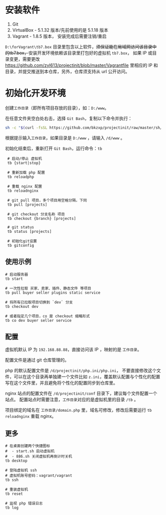 # 安装软件

 1. Git
 2. VirtualBox - 5.1.32 版本/先前使用的是 5.1.18 版本
 3. Vagrant - 1.8.5 版本， 安装完成后需要注销/重启
 
`D:\forVagrant\tb7.box` 目录里包含以上软件，~~须保证能在局域网访问该目录中的tb7.box，~~安装开发环境依赖该目录里打包好的虚拟机 `tb7.box`， 如果 IP 或目录变更，需要更改
https://github.com/zyl613/projectinit/blob/master/Vagrantfile 
里相应的 IP 和目录，并提交推送到本仓库，另外，仓库须支持从 url 公开访问。

# 初始化开发环境

创建`工作目录`（即所有项目存放的目录），如：`D:/www`。

在任意文件夹空白处右击，选择 `Git Bash`，复制以下命令并执行：

```sh
sh -c "$(curl -fsSL https://github.com/bkzxp/projectinit/raw/master/sh/init.sh)"
```

根据提示输入`工作目录`，如果目录是 `D:/www` ，请输入 `/d/www` 。

初始化结束后，重新打开 `Git Bash`，运行命令：`tb`

```shell
 # 启动/停止 虚拟机
 tb {start|stop}

 # 重新加载 php 配置
 tb reloadphp

 # 重载 nginx 配置
 tb reloadnginx

 # git pull 项目，多个项目用空格分隔，下同
 tb pull [projects]

 # git checkout 分支名称 项目
 tb checkout {branch} [projects]

 # git status
 tb status [projects]

 # 初始化git设置
 tb gitconfig
```

## 使用示例

```shell
# 启动服务器
tb start

# 一次性拉取 买家、卖家、插件、静态文件 等项目
tb pull buyer seller plugins static service

# 将所有已拉取项目切换到 `dev` 分支
tb checkout dev

# 或者指定几个项目，co 是 checkout 缩略形式
tb co dev buyer seller service
```

## 配置

虚拟机默认 IP 为 `192.168.88.88`，直接访问该 IP ，映射的是 `工作目录`。

配置文件是通过 git 仓库管理的。

php 的默认配置文件是 `/d/projectinit/php.ini/php.ini`，
不要直接修改这个文件，可以在这个目录再单独建一个文件比如 `z.ini`，覆盖默认配置与个性化的配置写在这个文件里，并且避免将个性化的配置同步到仓库里。

nginx 站点的配置文件在 `/d/projectinit/conf` 目录下，建议每个文件配置一个站点。
配置站点时需要注意，`工作目录`对应的是虚拟机里的目录 `/tb` 。

项目绑定的域名在 `工作目录/domain.php` 里，域名可修改，修改后需要运行 `tb reloadnginx` 重载 nginx。


## 更多


```shell
# 在桌面创建两个快捷图标
#  - start.sh 启动虚拟机
#  - 886.sh 关闭虚拟机再倒计时关机
tb desktop

# 登陆虚拟机 ssh
# 虚拟机账号密码：vagrant/vagrant
tb ssh

# 重装虚拟机
tb reset

# 监视 php 错误日志
tb log
```
